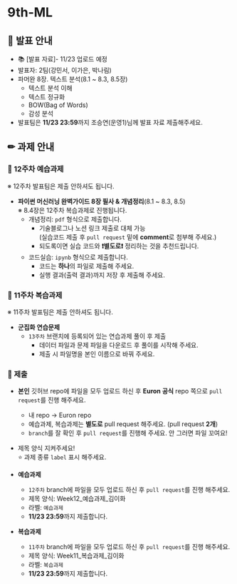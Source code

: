 # 9th-ML

## 📢 발표 안내
- 📚 [발표 자료]- 11/23 업로드 예정
- 발표자: 2팀(강민서, 이가은, 박나림)
- 파머완 8장. 텍스트 분석(8.1 ~ 8.3, 8.5장)
  - 텍스트 분석 이해
  - 텍스트 정규화
  - BOW(Bag of Words)
  - 감성 분석
- 발표팀은 **11/23 23:59**까지 조승연(운영1)님께 발표 자료 제출해주세요.

## ✏ 과제 안내
### 📍 12주차 예습과제
※ 12주차 발표팀은 제출 안하셔도 됩니다.
- **파이썬 머신러닝 완벽가이드 8장 필사 & 개념정리**(8.1 ~ 8.3, 8.5)  
  ※ 8.4장은 12주차 복습과제로 진행됩니다.  
  - 개념정리: ```pdf``` 형식으로 제출합니다.
    - 기술블로그나 노션 링크 제출로 대체 가능  
      (실습코드 제출 후 ```pull request``` 밑에 **comment**로 첨부해 주세요.)
    - 되도록이면 실습 코드와 **❗별도로❗** 정리하는 것을 추천드립니다.
  - 코드실습: ```ipynb``` 형식으로 제출합니다.
    - 코드는 **하나**의 파일로 제출해 주세요.
    - 실행 결과(출력 결과)까지 저장 후 제출해 주세요.
    
### 📍 11주차 복습과제
※ 11주차 발표팀은 제출 안하셔도 됩니다.  
- **군집화 연습문제**
  - `13주차` 브랜치에 등록되어 있는 연습과제 풀이 후 제출
    - ﻿데이터 파일과 문제 파일을 다운로드 후 풀이를 시작해 주세요.
    - 제출 시 파일명을 본인 이름으로 바꿔 주세요.

### 📍 제출
- **본인** 깃허브 repo에 파일을 모두 업로드 하신 후 **Euron 공식** repo 쪽으로 ```pull request```를 진행 해주세요.
  - 내 repo -> Euron repo
  - 예습과제, 복습과제는 **별도로** pull request 해주세요. (pull request **2개**)
  - ```branch```를 잘 확인 후 ```pull request```를 진행해 주세요. 안 그러면 파일 꼬여요!
- 제목 양식 지켜주세요!  
⭐ 과제 종류 ```label``` 표시 해주세요.

- **예습과제**
  - ```12주차``` branch에 파일을 모두 업로드 하신 후 ```pull request```를 진행 해주세요.
  - 제목 양식: Week12_예습과제_김이화
  - 라벨: ```예습과제```
  - **11/23 23:59**까지 제출합니다.
  
- **복습과제**
  - ```11주차``` branch에 파일을 모두 업로드 하신 후 ```pull request```를 진행 해주세요.
  - 제목 양식: Week11_복습과제_김이화
  - 라벨: ```복습과제```
  - **11/23 23:59**까지 제출합니다.
